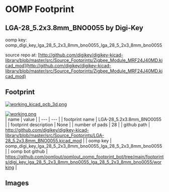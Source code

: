 # OOMP Footprint  
## LGA-28_5.2x3.8mm_BNO0055  by Digi-Key  
  
oomp key: oomp_digi_key_lga_28_5_2x3_8mm_bno0055_lga_28_5_2x3_8mm_bno0055  
  
source repo at: [http://github.com/digikey/digikey-kicad-library/blob/master/src/Source_Footprints/Zigbee_Module_MRF24J40MD.kicad_mod](http://github.com/digikey/digikey-kicad-library/blob/master/src/Source_Footprints/Zigbee_Module_MRF24J40MD.kicad_mod)  
## Footprint  
  
[![working_kicad_pcb_3d.png](working_kicad_pcb_3d_600.png)](working_kicad_pcb_3d.png)  
  
[![working.png](working_600.png)](working.png)  
| name | value | 
| --- | --- | 
| footprint name | LGA-28_5.2x3.8mm_BNO0055 | 
| footprint description | None | 
| number of pads | 28 | 
| github path | http://github.com/digikey/digikey-kicad-library/blob/master/src/Source_Footprints/LGA-28_5.2x3.8mm_BNO0055.kicad_mod | 
| oomp key | oomp_digi_key_lga_28_5_2x3_8mm_bno0055_lga_28_5_2x3_8mm_bno0055 | 
| oomp bot github | https://github.com/oomlout/oomlout_oomp_footprint_bot/tree/main/footprints/digi_key_lga_28_5_2x3_8mm_bno0055_lga_28_5_2x3_8mm_bno0055/working | 
## Images  
